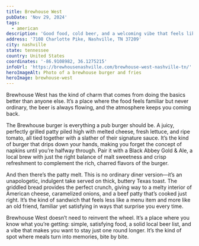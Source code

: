 ```yaml
---
title: Brewhouse West
pubDate: 'Nov 29, 2024'
tags:
  - american
description: 'Good food, cold beer, and a welcoming vibe that feels like home'
address: '7108 Charlotte Pike, Nashville, TN 37209'
city: nashville
state: tennessee
country: United States
coordinates: '-86.9108982, 36.1275215'
infoUrl: 'https://brewhousenashville.com/brewhouse-west-nashville-tn/'
heroImageAlt: Photo of a brewhouse burger and fries
heroImage: brewhouse-west
---
```


Brewhouse West has the kind of charm that comes from doing the basics better than anyone else. It’s a place where the food feels familiar but never ordinary, the beer is always flowing, and the atmosphere keeps you coming back.

The Brewhouse burger is everything a pub burger should be. A juicy, perfectly grilled patty piled high with melted cheese, fresh lettuce, and ripe tomato, all tied together with a slather of their signature sauce. It’s the kind of burger that drips down your hands, making you forget the concept of napkins until you’re halfway through. Pair it with a Black Abbey Gold & Ale, a local brew with just the right balance of malt sweetness and crisp refreshment to complement the rich, charred flavors of the burger.

And then there’s the patty melt. This is no ordinary diner version—it’s an unapologetic, indulgent take served on thick, buttery Texas toast. The griddled bread provides the perfect crunch, giving way to a melty interior of American cheese, caramelized onions, and a beef patty that’s cooked just right. It’s the kind of sandwich that feels less like a menu item and more like an old friend, familiar yet satisfying in ways that surprise you every time.

Brewhouse West doesn’t need to reinvent the wheel. It’s a place where you know what you’re getting: simple, satisfying food, a solid local beer list, and a vibe that makes you want to stay just one round longer. It’s the kind of spot where meals turn into memories, bite by bite. 
